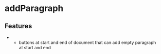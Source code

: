 # addParagraph

## Features
- + buttons at start and end of document that can add empty paragraph at start and end
